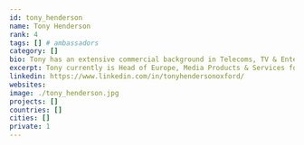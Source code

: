 ```yaml
---
id: tony_henderson
name: Tony Henderson
rank: 4
tags: [] # ambassadors
category: []
bio: Tony has an extensive commercial background in Telecoms, TV & Entertainment technology and is currently Head of Europe, Media Products & Services for Intertrust Technologies Corporation, the inventor of in Digital Rights Management technology. He has also been a strategic adviser to a number of ventures including web video platforms, a shared payment platform, telecoms service providers and blockchain ventures. Previously Tony held a number of business management roles at Microsoft’s entertainment business helping operators and broadcasters to deliver Pay TV and Over The Top entertainment services. Prior to Microsoft Tony ran a leadership network for CEOs and also held senior technology and business roles with the BBC and the music industry. In 2012 Tony published his first book “The Leopard In A Pinstripe Suit” which is a fun perspective on today’s business world; he continues to write on various topics. In his spare time Tony also runs ultra-marathons, recently completing an 83 mile run along the length of Hadrian’s wall. Tony is a graduate of Edinburgh University. Tony believes in the ThreeFold Foundation because it will drive open and widescale investment into cloud infrastructure and empower those at the edge of the network to build new localised and global services and be rewarded for their innovation. In short, it is a gamechanger.
excerpt: Tony currently is Head of Europe, Media Products & Services for Intertrust Technologies Corporation.
linkedin: https://www.linkedin.com/in/tonyhendersonoxford/
websites: 
image: ./tony_henderson.jpg
projects: []
countries: []
cities: []
private: 1
---
```

